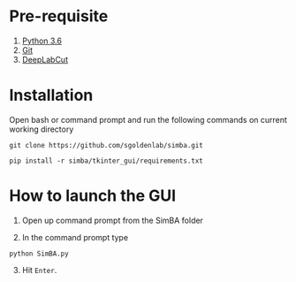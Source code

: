 # Pre-requisite
1. [Python 3.6](https://www.python.org/downloads/release/python-360/)
2. [Git](https://git-scm.com/downloads) 
3. [DeepLabCut](https://github.com/AlexEMG/DeepLabCut/blob/master/docs/installation.md)

# Installation
Open bash or command prompt and run the following commands on current working directory

```
git clone https://github.com/sgoldenlab/simba.git

pip install -r simba/tkinter_gui/requirements.txt
```

# How to launch the GUI

1. Open up command prompt from the SimBA folder

2. In the command prompt type
```
python SimBA.py
```
3. Hit `Enter`.

